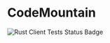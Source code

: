 # CodeMountain

![Rust Client Tests Status Badge](https://github.com/CodeMountainOJ/CodeMountain/actions/workflows/sandbox_test.yml/badge.svg)